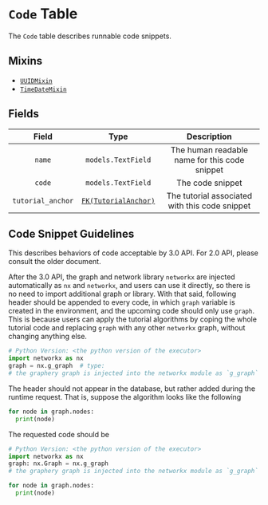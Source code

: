 # `Code` Table

The `Code` table describes runnable code snippets. 

## Mixins

* [`UUIDMixin`](/RFCs/backend/database/mixins.md#UUIDMixin)
* [`TimeDateMixin`](/RFCs/backend/database/mixins.md#TimeDateMixin)

## Fields

|       Field       |                             Type                             |                  Description                   |
| :---------------: | :----------------------------------------------------------: | :--------------------------------------------: |
|      `name`       |                      `models.TextField`                      | The human readable name for this code snippet  |
|      `code`       |                      `models.TextField`                      |                The code snippet                |
| `tutorial_anchor` | [`FK(TutorialAnchor)`](/RFCs/backend/database/tutorial_related_tables/tutorial/tutorial_anchor_table.md) | The tutorial associated with this code snippet |

## Code Snippet Guidelines

This describes behaviors of code acceptable by 3.0 API. For 2.0 API, please consult the older document. 

After the 3.0 API, the graph and network library `networkx` are injected automatically as `nx` and `networkx`, and users can use it directly, so there is no need to import additional graph or library. With that said, following header should be appended to every code, in which `graph` variable is created in the environment, and the upcoming code should only use `graph`. This is because users can apply the tutorial algorithms by coping the whole tutorial code and replacing `graph` with any other `networkx` graph, without changing anything else. 

```python
# Python Version: <the python version of the executor>
import networkx as nx 
graph = nx.g_graph  # type: 
# the graphery graph is injected into the networkx module as `g_graph`
```

The header should not appear in the database, but rather added during the runtime request. That is, suppose the algorithm looks like the following

```python
for node in graph.nodes:
  print(node)
```

The requested code should be 

```python
# Python Version: <the python version of the executor>
import networkx as nx 
graph: nx.Graph = nx.g_graph
# the graphery graph is injected into the networkx module as `g_graph`

for node in graph.nodes:
  print(node)
```


